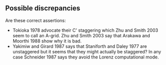 ## Possible discrepancies

Are these correct assertions:
* Tokioka 1978 advocate their C' staggering which Zhu and Smith 2003 seem to call an A-grid.  Zhu and Smith 2003 say that Arakawa and Moorthi 1988 show why it is bad.
* Yakimiw and Girard 1987 says that Staniforth and Daley 1977 are unstaggered but it seems that they might actually be staggered?  In any case Schneider 1987 says they avoid the Lorenz computational mode.
